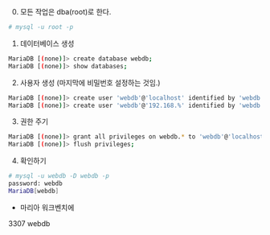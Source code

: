 

0. 모든 작업은 dba(root)로 한다.
```sh
# mysql -u root -p
```

1. 데이터베이스 생성
```sh
MariaDB [(none)]> create database webdb;
MariaDB [(none)]> show databases;
```


2. 사용자 생성 (마지막에 비밀번호 설정하는 것임.)
```sh
MariaDB [(none)]> create user 'webdb'@'localhost' identified by 'webdb'; 
MariaDB [(none)]> create user 'webdb'@'192.168.%' identified by 'webdb';
```

3. 권한 주기
```sh
MariaDB [(none)]> grant all privileges on webdb.* to 'webdb'@'localhost'; 
MariaDB [(none)]> flush privileges;
```

4. 확인하기

```sh
# mysql -u webdb -D webdb -p
password: webdb
MariaDB[webdb] 
```


- 마리아 워크벤치에

3307
webdb
